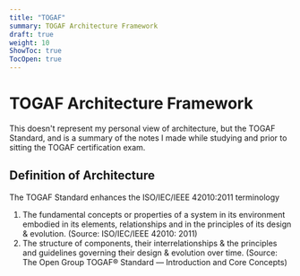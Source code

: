 ```yaml
---
title: "TOGAF"
summary: TOGAF Architecture Framework
draft: true
weight: 10
ShowToc: true
TocOpen: true
---
```


# TOGAF Architecture Framework

This doesn't represent my personal view of architecture, but the TOGAF Standard, and is a summary of the notes I made while studying and prior to sitting the TOGAF certification exam.

## Definition of Architecture
 The TOGAF Standard enhances the ISO/IEC/IEEE 42010:2011 terminology
1. The fundamental concepts or properties of a
system in its environment embodied in its elements,
relationships and in the principles of its design &
evolution.
(Source: ISO/IEC/IEEE 42010: 2011)
2. The structure of components, their
interrelationships & the principles and guidelines
governing their design & evolution over time.
(Source: The Open Group TOGAF® Standard —
Introduction and Core Concepts)







